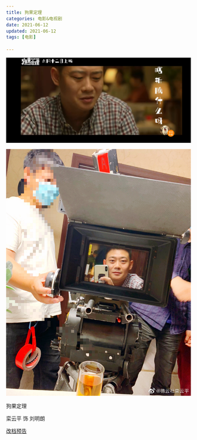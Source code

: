```yaml
---
title: 狗果定理
categories: 电影&电视剧
date: 2021-06-12
updated: 2021-06-12
tags: [电影]

---
```


![](https://raw.githubusercontent.com/rhenginium/image/main/Screenshot_20210418_210926_com.sina.weibo.jpg)

![](https://raw.githubusercontent.com/rhenginium/image/main/img-16166945698095ff1276d9d95766b1277ef4646dd526b.jpg)

狗果定理

栾云平 饰 刘明朗

[改档预告](https://m.weibo.cn/7378501800/4627634917218598 )

